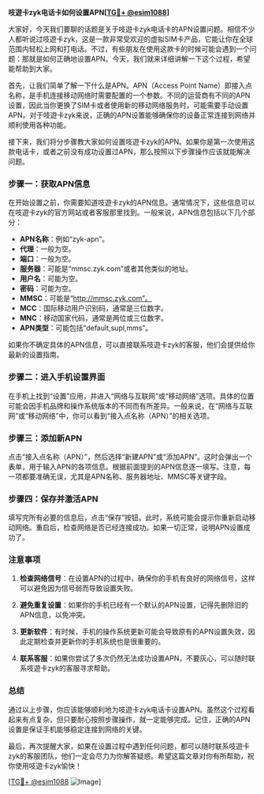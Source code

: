 **吱遊卡zyk电话卡如何设置APN[[TG💪+ @esim1088](https://t.me/s/esim1088)]**

大家好，今天我们要聊的话题是关于吱遊卡zyk电话卡的APN设置问题。相信不少人都听说过吱遊卡zyk，这是一款非常受欢迎的虚拟SIM卡产品，它能让你在全球范围内轻松上网和打电话。不过，有些朋友在使用这款卡的时候可能会遇到一个问题：那就是如何正确地设置APN。今天，我们就来详细讲解一下这个过程，希望能帮助到大家。

首先，让我们简单了解一下什么是APN。APN（Access Point Name）即接入点名称，是手机连接移动网络时需要配置的一个参数。不同的运营商有不同的APN设置，因此当你更换了SIM卡或者使用新的移动网络服务时，可能需要手动设置APN。对于吱遊卡zyk来说，正确的APN设置能够确保你的设备正常连接到网络并顺利使用各种功能。

接下来，我们将分步骤教大家如何设置吱遊卡zyk的APN。如果你是第一次使用这款电话卡，或者之前没有成功设置过APN，那么按照以下步骤操作应该就能解决问题。

### 步骤一：获取APN信息

在开始设置之前，你需要知道吱遊卡zyk的APN信息。通常情况下，这些信息可以在吱遊卡zyk的官方网站或者客服那里找到。一般来说，APN信息包括以下几个部分：

- **APN名称**：例如“zyk-apn”。
- **代理**：一般为空。
- **端口**：一般为空。
- **服务器**：可能是“mmsc.zyk.com”或者其他类似的地址。
- **用户名**：可能为空。
- **密码**：可能为空。
- **MMSC**：可能是“http://mmsc.zyk.com”。
- **MCC**：国际移动用户识别码，通常是三位数字。
- **MNC**：移动国家代码，通常是两位或三位数字。
- **APN类型**：可能包括“default,supl,mms”。

如果你不确定具体的APN信息，可以直接联系吱遊卡zyk的客服，他们会提供给你最新的设置指南。

### 步骤二：进入手机设置界面

在手机上找到“设置”应用，并进入“网络与互联网”或“移动网络”选项。具体的位置可能会因手机品牌和操作系统版本的不同而有所差异。一般来说，在“网络与互联网”或“移动网络”中，你可以看到“接入点名称（APN）”的相关选项。

### 步骤三：添加新APN

点击“接入点名称（APN）”，然后选择“新建APN”或“添加APN”。这时会弹出一个表单，用于输入APN的各项信息。根据前面提到的APN信息逐一填写。注意，每一项都要准确无误，尤其是APN名称、服务器地址、MMSC等关键字段。

### 步骤四：保存并激活APN

填写完所有必要的信息后，点击“保存”按钮。此时，系统可能会提示你重新启动移动网络。重启后，检查网络是否已经连接成功。如果一切正常，说明APN设置成功了。

### 注意事项

1. **检查网络信号**：在设置APN的过程中，确保你的手机有良好的网络信号，这样可以避免因为信号弱而导致设置失败。
   
2. **避免重复设置**：如果你的手机已经有一个默认的APN设置，记得先删除旧的APN信息，以免冲突。

3. **更新软件**：有时候，手机的操作系统更新可能会导致原有的APN设置失效，因此定期检查并更新你的手机系统也是很重要的。

4. **联系客服**：如果你尝试了多次仍然无法成功设置APN，不要灰心，可以随时联系吱遊卡zyk的客服寻求帮助。

### 总结

通过以上步骤，你应该能够顺利地为吱遊卡zyk电话卡设置APN。虽然这个过程看起来有点复杂，但只要耐心按照步骤操作，就一定能够完成。记住，正确的APN设置是保证手机能够稳定连接到网络的关键。

最后，再次提醒大家，如果在设置过程中遇到任何问题，都可以随时联系吱遊卡zyk的客服团队，他们一定会尽力为你解答疑惑。希望这篇文章对你有所帮助，祝你使用吱遊卡zyk愉快！

[[TG💪+ @esim1088](https://t.me/s/esim1088) ![Image](https://i.postimg.cc/4NQfJmqS/Snipaste-2025-05-13-00-14-12.png)]